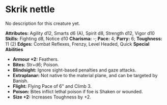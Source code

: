 # Skrik nettle

No description for this creature yet.

**Attributes:** Agility d12, Smarts d6 (A), Spirit d8, Strength d12,
Vigor d10
**Skills:** Fighting d8, Notice d10
**Charisma:** -; **Pace:** 4; **Parry:** 6; **Toughness:** 11 (2)
**Edges:** Combat Reflexes, Frenzy, Level Headed, Quick
**Special Abilities**

- **Armour +2:** Feathers.
- **Bites:** Str+d6; Poison.
- **Blindsight:** Ignore sight-based penalties and gaze attacks.
- **Extraplanar:** Not native to the material plane, and can be targeted
by Banish.
- **Flight:** Flying Pace of 6" and Climb 3.
- **Poison:** Bites inflict lethal poison if foe is Shaken or wounded.
- **Size +2:** Increases Toughness by +2.
